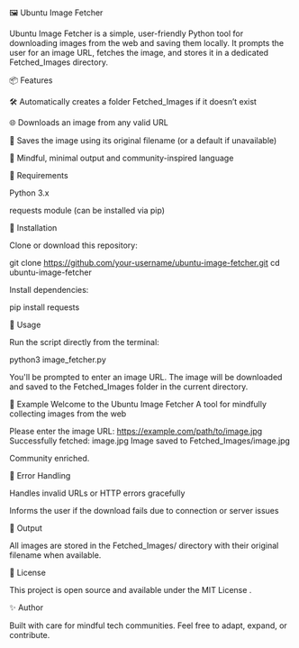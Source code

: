 🖼️ Ubuntu Image Fetcher

Ubuntu Image Fetcher is a simple, user-friendly Python tool for downloading images from the web and saving them locally. It prompts the user for an image URL, fetches the image, and stores it in a dedicated Fetched_Images directory.

📦 Features

🛠️ Automatically creates a folder Fetched_Images if it doesn’t exist

🌐 Downloads an image from any valid URL

💾 Saves the image using its original filename (or a default if unavailable)

🧠 Mindful, minimal output and community-inspired language

🐍 Requirements

Python 3.x

requests module (can be installed via pip)

🔧 Installation

Clone or download this repository:

git clone https://github.com/your-username/ubuntu-image-fetcher.git
cd ubuntu-image-fetcher


Install dependencies:

pip install requests

🚀 Usage

Run the script directly from the terminal:

python3 image_fetcher.py


You'll be prompted to enter an image URL. The image will be downloaded and saved to the Fetched_Images folder in the current directory.

🧪 Example
Welcome to the Ubuntu Image Fetcher
A tool for mindfully collecting images from the web

Please enter the image URL: https://example.com/path/to/image.jpg
Successfully fetched: image.jpg
Image saved to Fetched_Images/image.jpg

Community enriched.

🛑 Error Handling

Handles invalid URLs or HTTP errors gracefully

Informs the user if the download fails due to connection or server issues

📁 Output

All images are stored in the Fetched_Images/ directory with their original filename when available.

📜 License

This project is open source and available under the MIT License
.

✨ Author

Built with care for mindful tech communities.
Feel free to adapt, expand, or contribute.
